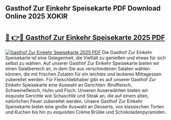 ## Gasthof Zur Einkehr Speisekarte PDF Download Online 2025 XOKlR

# <h2><a href="http://gc5yrs.nevu.top/?p=Gasthof+Zur+Einkehr+Speisekarte">🔗 👉🔴 Gasthof Zur Einkehr Speisekarte 2025 PDF</a></h2>

[![Gasthof Zur Einkehr Speisekarte 2025 PDF](https://i.imgur.com/dBaPXMq.png)](http://gc5yrs.nevu.top/?p=Gasthof+Zur+Einkehr+Speisekarte)
Die Gasthof Zur Einkehr Speisekarte ist eine Gelegenheit, die Vielfalt zu genießen und etwas für sich selbst zu wählen. Auf unserer Gasthof Zur Einkehr Speisekarte bieten wir einen Salatbereich an, in dem Sie aus verschiedenen Salaten wählen können, die mit frischen Zutaten für ein leichtes und leckeres Mittagessen zubereitet werden. Für Fleischliebhaber gibt es auf unserer Gasthof Zur Einkehr Speisekarte eine Auswahl an Gerichten: Rindfleisch, Schweinefleisch, Huhn und Fisch. Unseren Auserwählten bieten wir exquisite Gerichte wie Schaschlik und Steak an, die auf einem alten, natürlichen Feuer zubereitet werden. Unsere Gasthof Zur Einkehr Speisekarte bietet eine große Auswahl an Desserts, von klassischen Torten und Kuchen bis hin zu exquisiten Crème Brûlée und Schokoladenpyramiden.
